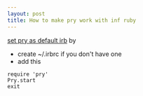 ```yaml
---
layout: post
title: How to make pry work with inf ruby
---
```


[set pry as default irb](http://blog.revathskumar.com/2012/11/set-pry-as-default-irb.html) by

* create ~/.irbrc if you don't have one
* add this

```rub
require 'pry'
Pry.start
exit
```
